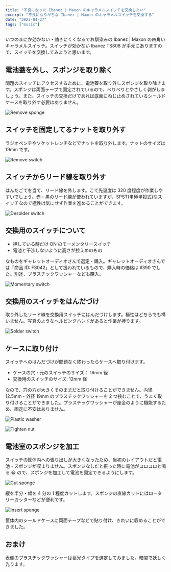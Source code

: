 ```yaml
---
title: "不良になった Ibanez | Maxon のキャラメルスイッチを交換したい"
excerpt: "不良になりがちな Ibanez | Maxon のキャラメルスイッチを交換する"
date: "2023-04-27"
tags: ["music"]
---
```


いつのまにか効かない・効きにくくなるでお馴染みの Ibanez | Maxon の四角いキャラメルスイッチ。スイッチが効かない Ibanez TS808 が手元にありますので、スイッチを交換してみようと思います。

## 電池蓋を外し、スポンジを取り除く

問題のスイッチにアクセスするために、電池蓋を取り外しスポンジを取り除きます。スポンジは両面テープで固定されているので、ぺりぺりとやさしく剥がしましょう。また、スイッチの交換だけであれば底面にねじ止めされているシールドケースを取り外す必要はありません。

![Remove sponge](/assets/blog/ibanez-maxon-replace-switch/remove-sponge.jpg)

## スイッチを固定してるナットを取り外す

ラジオペンチやソケットレンチなどでナットを取り外します。ナットのサイズは 19mm です。

![Remove switch](/assets/blog/ibanez-maxon-replace-switch/remove-switch.jpg)

## スイッチからリード線を取り外す

はんだごてを当て、リード線を外します。こて先温度は 320 度程度が作業しやすいでしょう。赤・黒のリード線が使われていますが、SPST(単極単投式)なスイッチなので極性は気にせず作業を進めることができます。

![Desolder switch](/assets/blog/ibanez-maxon-replace-switch/desolder-switch.jpg)

## 交換用のスイッチについて

- 押している時だけ ON のモーメンタリースイッチ
- 電池と干渉しないように高さが控えめのもの

なものをギャレットオーディオさんで選定・購入。ギャレットオーディオさんでは「商品 ID: FS042」として扱われているもので、購入時の価格は ¥390 でした。別途、プラスチックワッシャーなども購入。

![Momentary switch](/assets/blog/ibanez-maxon-replace-switch/momentary-switch.jpg)

## 交換用のスイッチをはんだづけ

取り外したリード線を交換用スイッチにはんだづけします。極性はどちらでも構いません。写真のようなヘルピングハンドがあると作業が捗ります。

![Solder switch](/assets/blog/ibanez-maxon-replace-switch/solder-switch.jpg)

## ケースに取り付け

スイッチへのはんだづけが問題なく終わったらケースへ取り付けます。

- ケースの穴・元のスイッチのサイズ： 16mm 径
- 交換用のスイッチのサイズ: 12mm 径

なので、穴の方が大きくそのままだと取り付けることができません。内径 12.5mm・外径 19mm のプラスチックワッシャーを 2 つ挟むことで、うまく取り付けることができました。プラスチックワッシャーが座金のように機能するため、固定に不安はありません。

![Plastic washer](/assets/blog/ibanez-maxon-replace-switch/plastic-washer.jpg)

![Tighten nut](/assets/blog/ibanez-maxon-replace-switch/tighten-nut.jpg)

## 電池室のスポンジを加工

スイッチの筐体内への張り出しが大きくなったため、当初のレイアウトだと電池・スポンジが収まりません。スポンジなしだと振った時に電池がコロコロと鳴る 😀 ので、スポンジを加工して電池を固定できるようにします。

![Cut sponge](/assets/blog/ibanez-maxon-replace-switch/cut-sponge.jpg)

縦を半分・幅を 4 分の 1 程度カットします。スポンジの直線カットにはロータリーカッターなどが便利です。

![Insert sponge](/assets/blog/ibanez-maxon-replace-switch/insert-sponge.jpg)

筐体内のシールドケースに両面テープなどで貼り付け、きれいに収めることができました。

## おまけ

表側のプラスチックワッシャーは蓄光タイプを選定してみました。暗闇で妖しく光ります。
